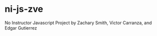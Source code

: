 # ni-js-zve
No Instructor Javascript Project by Zachary Smith, Victor Carranza, and Edgar Gutierrez
